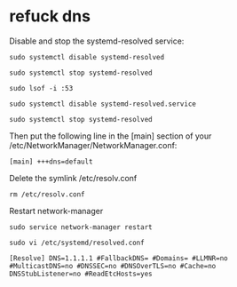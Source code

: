 # refuck dns

Disable and stop the systemd-resolved service:

`
sudo systemctl disable systemd-resolved
`

`
sudo systemctl stop systemd-resolved
`

`
sudo lsof -i :53
`


`
sudo systemctl disable systemd-resolved.service
`

`
sudo systemctl stop systemd-resolved
`

Then put the following line in the [main] section of your /etc/NetworkManager/NetworkManager.conf:

`
[main]
+++dns=default
`

Delete the symlink /etc/resolv.conf

`
rm /etc/resolv.conf
`

Restart network-manager

`
sudo service network-manager restart
`

`
sudo vi /etc/systemd/resolved.conf
`

`
[Resolve]
DNS=1.1.1.1
#FallbackDNS=
#Domains=
#LLMNR=no
#MulticastDNS=no
#DNSSEC=no
#DNSOverTLS=no
#Cache=no
DNSStubListener=no
#ReadEtcHosts=yes
`
